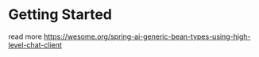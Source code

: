 # Getting Started

read more https://wesome.org/spring-ai-generic-bean-types-using-high-level-chat-client

